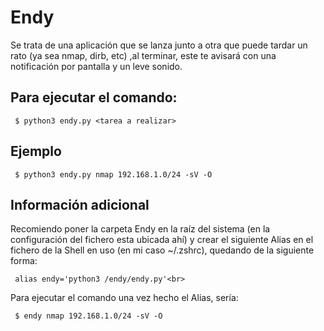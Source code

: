 # Endy
Se trata de una aplicación que se lanza junto a otra que puede tardar un rato (ya sea nmap, dirb, etc) ,al terminar, este te avisará con una notificación por pantalla y un leve sonido.

## Para ejecutar el comando:
     $ python3 endy.py <tarea a realizar>

## Ejemplo
     $ python3 endy.py nmap 192.168.1.0/24 -sV -O

## Información adicional
Recomiendo poner la carpeta Endy en la raíz del sistema (en la configuración del fichero esta ubicada ahí) y crear el siguiente Alias en el fichero de la Shell en uso (en mi caso ~/.zshrc), quedando de la siguiente forma:

     alias endy='python3 /endy/endy.py'<br>
Para ejecutar el comando una vez hecho el Alias, sería:

     $ endy nmap 192.168.1.0/24 -sV -O
